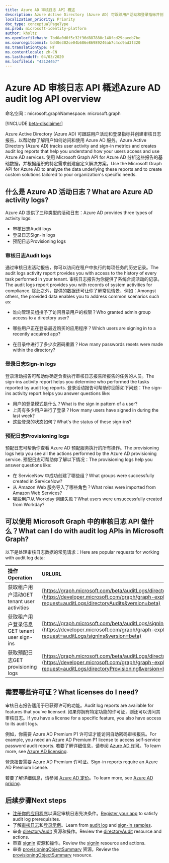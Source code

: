 ```yaml
---
title: Azure AD 审核日志 API 概述
description: Azure Active Directory (Azure AD) 可跟踪用户活动和登录指标并创建审核日志报告，以帮助你了解用户如何访问和使用 Azure AD 服务。 使用 Microsoft Graph API for Azure AD 分析这些报告的基础数据，并根据组织的特定需求创建自定义解决方案。
localization_priority: Priority
doc_type: conceptualPageType
ms.prod: microsoft-identity-platform
author: kholtz
ms.openlocfilehash: 7bd0a0d0f5c32f36d887880c148fcd29caeeb7be
ms.sourcegitcommit: bd40e302ce04b686e86989246ab7c4cc9ad3f320
ms.translationtype: HT
ms.contentlocale: zh-CN
ms.lasthandoff: 04/03/2020
ms.locfileid: "43124467"
---
```

# <a name="azure-ad-audit-log-api-overview"></a><span data-ttu-id="46ba8-104">Azure AD 审核日志 API 概述</span><span class="sxs-lookup"><span data-stu-id="46ba8-104">Azure AD audit log API overview</span></span>

<span data-ttu-id="46ba8-105">命名空间：microsoft.graph</span><span class="sxs-lookup"><span data-stu-id="46ba8-105">Namespace: microsoft.graph</span></span>

[!INCLUDE [beta-disclaimer](../../includes/beta-disclaimer.md)]

<span data-ttu-id="46ba8-106">Azure Active Directory (Azure AD) 可跟踪用户活动和登录指标并创建审核日志报告，以帮助你了解用户如何访问和使用 Azure AD 服务。</span><span class="sxs-lookup"><span data-stu-id="46ba8-106">Azure Active Directory (Azure AD) tracks user activity and sign-in metrics and creates audit log reports that help you understand how your users access and use Azure AD services.</span></span> <span data-ttu-id="46ba8-107">使用 Microsoft Graph API for Azure AD 分析这些报告的基础数据，并根据组织的特定需求创建自定义解决方案。</span><span class="sxs-lookup"><span data-stu-id="46ba8-107">Use the Microsoft Graph API for Azure AD to analyze the data underlying these reports and to create custom solutions tailored to your organization's specific needs.</span></span>

## <a name="what-are-azure-ad-activity-logs"></a><span data-ttu-id="46ba8-108">什么是 Azure AD 活动日志？</span><span class="sxs-lookup"><span data-stu-id="46ba8-108">What are Azure AD activity logs?</span></span>

<span data-ttu-id="46ba8-109">Azure AD 提供了三种类型的活动日志：</span><span class="sxs-lookup"><span data-stu-id="46ba8-109">Azure AD provides three types of activity logs:</span></span>

- <span data-ttu-id="46ba8-110">审核日志</span><span class="sxs-lookup"><span data-stu-id="46ba8-110">Audit logs</span></span> 
- <span data-ttu-id="46ba8-111">登录日志</span><span class="sxs-lookup"><span data-stu-id="46ba8-111">Sign-in logs</span></span>
- <span data-ttu-id="46ba8-112">预配日志</span><span class="sxs-lookup"><span data-stu-id="46ba8-112">Provisioning logs</span></span>

### <a name="audit-logs"></a><span data-ttu-id="46ba8-113">审核日志</span><span class="sxs-lookup"><span data-stu-id="46ba8-113">Audit logs</span></span>

<span data-ttu-id="46ba8-114">通过审核日志活动报告，你可以访问在租户中执行的每项任务的历史记录。</span><span class="sxs-lookup"><span data-stu-id="46ba8-114">The audit logs activity report provides you with access to the history of every task performed in your tenant.</span></span> <span data-ttu-id="46ba8-115">审核日志报告为你提供了系统合规活动的记录。</span><span class="sxs-lookup"><span data-stu-id="46ba8-115">The audit logs report provides you with records of system activities for compliance.</span></span> <span data-ttu-id="46ba8-116">除此之外，提供的数据还可让你了解常见情景，例如：</span><span class="sxs-lookup"><span data-stu-id="46ba8-116">Amongst others, the provided data enables you to address common scenarios such as:</span></span>

- <span data-ttu-id="46ba8-117">谁向管理员组授予了访问目录用户的权限？</span><span class="sxs-lookup"><span data-stu-id="46ba8-117">Who granted admin group access to a directory user?</span></span>

- <span data-ttu-id="46ba8-118">哪些用户正在登录最近购买的应用程序？</span><span class="sxs-lookup"><span data-stu-id="46ba8-118">Which users are signing in to a recently acquired app?</span></span>

- <span data-ttu-id="46ba8-119">在目录中进行了多少次密码重置？</span><span class="sxs-lookup"><span data-stu-id="46ba8-119">How many passwords resets were made within the directory?</span></span>

### <a name="sign-in-logs"></a><span data-ttu-id="46ba8-120">登录日志</span><span class="sxs-lookup"><span data-stu-id="46ba8-120">Sign-in logs</span></span>

<span data-ttu-id="46ba8-121">登录活动报告可帮助你确定负责执行审核日志报告所报告的任务的人员。</span><span class="sxs-lookup"><span data-stu-id="46ba8-121">The sign-ins activity report helps you determine who performed the tasks reported by audit log reports.</span></span> <span data-ttu-id="46ba8-122">登录活动报告可帮助你回答如下问题：</span><span class="sxs-lookup"><span data-stu-id="46ba8-122">The sign-ins activity report helps you answer questions like:</span></span>

- <span data-ttu-id="46ba8-123">用户的登录模式是什么？</span><span class="sxs-lookup"><span data-stu-id="46ba8-123">What is the sign in pattern of a user?</span></span>
- <span data-ttu-id="46ba8-124">上周有多少用户进行了登录？</span><span class="sxs-lookup"><span data-stu-id="46ba8-124">How many users have signed in during the last week?</span></span>
- <span data-ttu-id="46ba8-125">这些登录的状态如何？</span><span class="sxs-lookup"><span data-stu-id="46ba8-125">What's the status of these sign-ins?</span></span>

### <a name="provisioning-logs"></a><span data-ttu-id="46ba8-126">预配日志</span><span class="sxs-lookup"><span data-stu-id="46ba8-126">Provisioning logs</span></span>
<span data-ttu-id="46ba8-127">预配日志可帮助你查看 Azure AD 预配服务执行的所有操作。</span><span class="sxs-lookup"><span data-stu-id="46ba8-127">The provisioning logs help you see all the actions performed by the Azure AD provisioning service.</span></span> <span data-ttu-id="46ba8-128">预配日志可帮助你了解以下情况：</span><span class="sxs-lookup"><span data-stu-id="46ba8-128">The provisioning logs help you answer questions like:</span></span>

- <span data-ttu-id="46ba8-129">在 ServiceNow 中成功创建了哪些组？</span><span class="sxs-lookup"><span data-stu-id="46ba8-129">What groups were successfully created in ServiceNow?</span></span>
- <span data-ttu-id="46ba8-130">从 Amazon Web 服务导入了哪些角色？</span><span class="sxs-lookup"><span data-stu-id="46ba8-130">What roles were imported from Amazon Web Services?</span></span>
- <span data-ttu-id="46ba8-131">哪些用户从 Workday 创建失败？</span><span class="sxs-lookup"><span data-stu-id="46ba8-131">What users were unsuccessfully created from Workday?</span></span>

## <a name="what-can-i-do-with-audit-log-apis-in-microsoft-graph"></a><span data-ttu-id="46ba8-132">可以使用 Microsoft Graph 中的审核日志 API 做什么？</span><span class="sxs-lookup"><span data-stu-id="46ba8-132">What can I do with audit log APIs in Microsoft Graph?</span></span>

<span data-ttu-id="46ba8-133">以下是处理审核日志数据的常见请求：</span><span class="sxs-lookup"><span data-stu-id="46ba8-133">Here are popular requests for working with audit log data:</span></span>

<span data-ttu-id="46ba8-134">操作</span><span class="sxs-lookup"><span data-stu-id="46ba8-134">Operation</span></span> | <span data-ttu-id="46ba8-135">URL</span><span class="sxs-lookup"><span data-stu-id="46ba8-135">URL</span></span>
:----------|:----
<span data-ttu-id="46ba8-136">获取租户用户活动</span><span class="sxs-lookup"><span data-stu-id="46ba8-136">GET tenant user activities</span></span> | [https://graph.microsoft.com/beta/auditLogs/directoryAudits](https://developer.microsoft.com/graph/graph-explorer?request=auditLogs/directoryAudits&version=beta)
<span data-ttu-id="46ba8-137">获取租户用户登录信息</span><span class="sxs-lookup"><span data-stu-id="46ba8-137">GET tenant user sign-ins</span></span> | [https://graph.microsoft.com/beta/auditLogs/signIns](https://developer.microsoft.com/graph/graph-explorer?request=auditLogs/signIns&version=beta)
<span data-ttu-id="46ba8-138">获取预配日志</span><span class="sxs-lookup"><span data-stu-id="46ba8-138">GET provisioning logs</span></span> | [https://graph.microsoft.com/beta/auditLogs/directoryProvisioning](https://developer.microsoft.com/graph/graph-explorer?request=auditLogs/directoryProvisioning&version=beta)

## <a name="what-licenses-do-i-need"></a><span data-ttu-id="46ba8-139">需要哪些许可证？</span><span class="sxs-lookup"><span data-stu-id="46ba8-139">What licenses do I need?</span></span>

<span data-ttu-id="46ba8-140">审核日志报告适用于已获得许可的功能。</span><span class="sxs-lookup"><span data-stu-id="46ba8-140">Audit log reports are available for features that you've licensed.</span></span>  <span data-ttu-id="46ba8-141">如果你拥有特定功能的许可证，则还可以访问其审核日志。</span><span class="sxs-lookup"><span data-stu-id="46ba8-141">If you have a license for a specific feature, you also have access to its audit logs.</span></span>

<span data-ttu-id="46ba8-142">例如，你需要 Azure AD Premium P1 许可证才能访问自助密码审核报告。</span><span class="sxs-lookup"><span data-stu-id="46ba8-142">For example, you need an Azure AD Premium P1 license to access self-service password audit reports.</span></span>  <span data-ttu-id="46ba8-143">若要了解详细信息，请参阅 [Azure AD 许可](https://azure.microsoft.com/pricing/details/active-directory/)。</span><span class="sxs-lookup"><span data-stu-id="46ba8-143">To learn more, see [Azure AD licensing](https://azure.microsoft.com/pricing/details/active-directory/).</span></span>

<span data-ttu-id="46ba8-144">登录报告需要 Azure AD Premium 许可证。</span><span class="sxs-lookup"><span data-stu-id="46ba8-144">Sign-in reports require an Azure AD Premium license.</span></span>

<span data-ttu-id="46ba8-145">若要了解详细信息，请参阅 [Azure AD 定价](https://azure.microsoft.com/pricing/details/active-directory/)。</span><span class="sxs-lookup"><span data-stu-id="46ba8-145">To learn more, see [Azure AD pricing](https://azure.microsoft.com/pricing/details/active-directory/).</span></span>

## <a name="next-steps"></a><span data-ttu-id="46ba8-146">后续步骤</span><span class="sxs-lookup"><span data-stu-id="46ba8-146">Next steps</span></span>

- <span data-ttu-id="46ba8-147">[注册你的应用程序](https://docs.microsoft.com/azure/active-directory/active-directory-reporting-api-prerequisites-azure-portal)以满足审核日志先决条件。</span><span class="sxs-lookup"><span data-stu-id="46ba8-147">[Register your app](https://docs.microsoft.com/azure/active-directory/active-directory-reporting-api-prerequisites-azure-portal) to satisfy audit log prerequisites.</span></span> 
- <span data-ttu-id="46ba8-148">了解[审核日志](https://docs.microsoft.com/azure/active-directory/active-directory-reporting-api-audit-samples)和[登录示例](https://docs.microsoft.com/azure/active-directory/active-directory-reporting-api-sign-in-activity-samples)。</span><span class="sxs-lookup"><span data-stu-id="46ba8-148">Learn from [audit log](https://docs.microsoft.com/azure/active-directory/active-directory-reporting-api-audit-samples) and [sign-in samples](https://docs.microsoft.com/azure/active-directory/active-directory-reporting-api-sign-in-activity-samples).</span></span>  
- <span data-ttu-id="46ba8-149">审查 [directoryAudit](directoryaudit.md) 资源和操作。</span><span class="sxs-lookup"><span data-stu-id="46ba8-149">Review the [directoryAudit](directoryaudit.md) resource and actions.</span></span>
- <span data-ttu-id="46ba8-150">审查 [signIn](signin.md) 资源和操作。</span><span class="sxs-lookup"><span data-stu-id="46ba8-150">Review the [signIn](signin.md) resource and actions.</span></span> 
- <span data-ttu-id="46ba8-151">审查 [provisioningObjectSummary](provisioningobjectsummary.md) 资源。</span><span class="sxs-lookup"><span data-stu-id="46ba8-151">Review the [provisioningObjectSummary](provisioningobjectsummary.md) resource.</span></span>
